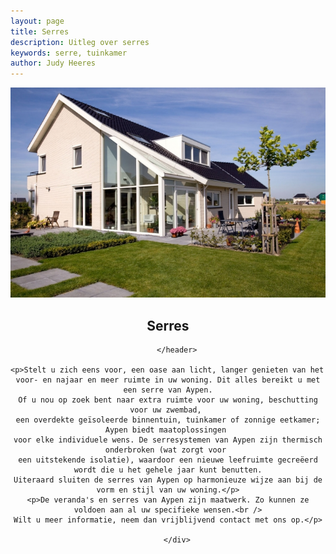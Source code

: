 ```yaml
---
layout: page
title: Serres
description: Uitleg over serres
keywords: serre, tuinkamer
author: Judy Heeres
---
```

<article class="blog full">
    <div class="image">
        <img src="/img/serre.jpg" alt="Header aypen">
    </div>
    <!-- Inner -->
    <div class="inner">
        <header>
            <h1>Serres</h1>
          
        </header>
      
    <p>Stelt u zich eens voor, een oase aan licht, langer genieten van het 
    voor- en najaar en meer ruimte in uw woning. Dit alles bereikt u met een serre van Aypen.
    Of u nou op zoek bent naar extra ruimte voor uw woning, beschutting voor uw zwembad, 
    een overdekte geïsoleerde binnentuin, tuinkamer of zonnige eetkamer; Aypen biedt maatoplossingen 
    voor elke individuele wens. De serresystemen van Aypen zijn thermisch onderbroken (wat zorgt voor 
    een uitstekende isolatie), waardoor een nieuwe leefruimte gecreëerd wordt die u het gehele jaar kunt benutten.
    Uiteraard sluiten de serres van Aypen op harmonieuze wijze aan bij de vorm en stijl van uw woning.</p>
    <p>De veranda's en serres van Aypen zijn maatwerk. Zo kunnen ze voldoen aan al uw specifieke wensen.<br />
    Wilt u meer informatie, neem dan vrijblijvend contact met ons op.</p>
        
        </div>
</article>